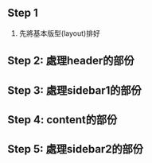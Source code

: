 ## Step 1

1. 先將基本版型(layout)排好

## Step 2: 處理header的部份

## Step 3: 處理sidebar1的部份

## Step 4: content的部份

## Step 5: 處理sidebar2的部份


